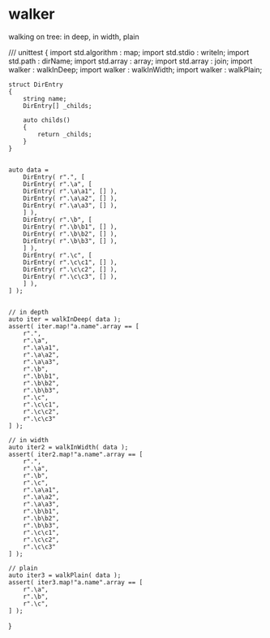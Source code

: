 # walker
walking on tree: in deep, in width, plain

///
unittest
{
    import std.algorithm : map;
    import std.stdio     : writeln;
    import std.path      : dirName;
    import std.array     : array;
    import std.array     : join;
    import walker        : walkInDeep;
    import walker        : walkInWidth;
    import walker        : walkPlain;


    struct DirEntry
    {
        string name;
        DirEntry[] _childs;

        auto childs()
        {
            return _childs;
        }
    }


    auto data = 
        DirEntry( r".", [ 
        DirEntry( r".\a", [
        DirEntry( r".\a\a1", [] ), 
        DirEntry( r".\a\a2", [] ), 
        DirEntry( r".\a\a3", [] ), 
        ] ), 
        DirEntry( r".\b", [
        DirEntry( r".\b\b1", [] ), 
        DirEntry( r".\b\b2", [] ), 
        DirEntry( r".\b\b3", [] ), 
        ] ), 
        DirEntry( r".\c", [
        DirEntry( r".\c\c1", [] ), 
        DirEntry( r".\c\c2", [] ), 
        DirEntry( r".\c\c3", [] ), 
        ] ), 
    ] );


    // in depth
    auto iter = walkInDeep( data );
    assert( iter.map!"a.name".array == [ 
        r".", 
        r".\a", 
        r".\a\a1", 
        r".\a\a2", 
        r".\a\a3", 
        r".\b", 
        r".\b\b1", 
        r".\b\b2", 
        r".\b\b3", 
        r".\c", 
        r".\c\c1", 
        r".\c\c2", 
        r".\c\c3"
    ] );

    // in width
    auto iter2 = walkInWidth( data );
    assert( iter2.map!"a.name".array == [ 
        r".", 
        r".\a", 
        r".\b", 
        r".\c", 
        r".\a\a1", 
        r".\a\a2", 
        r".\a\a3", 
        r".\b\b1", 
        r".\b\b2", 
        r".\b\b3", 
        r".\c\c1", 
        r".\c\c2", 
        r".\c\c3"
    ] );

    // plain
    auto iter3 = walkPlain( data );
    assert( iter3.map!"a.name".array == [ 
        r".\a", 
        r".\b", 
        r".\c", 
    ] );
}

